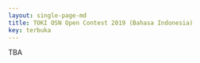 ```yaml
---
layout: single-page-md
title: TOKI OSN Open Contest 2019 (Bahasa Indonesia)
key: terbuka
---
```


TBA